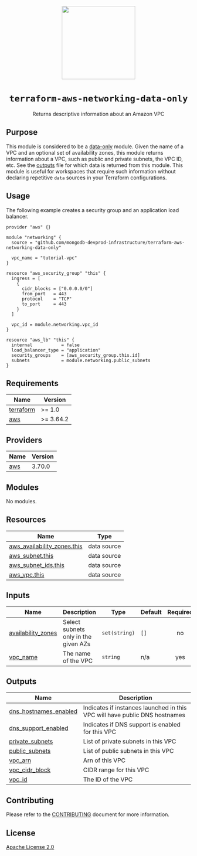 <div align="center">
  <a href="https://github.com/mongodb-devprod-infrastructure/terraform-aws-networking-data-only">
    <img src="https://user-images.githubusercontent.com/2184329/145092072-d669fd86-de77-427e-aa78-7bc14e0bf531.png" width="200">
  </a>
  <h1>
    <code>terraform-aws-networking-data-only</code>
  </h1>
  <p>Returns descriptive information about an Amazon VPC</p>
</div>

## Purpose

This module is considered to be a [data-only](https://www.terraform.io/docs/language/modules/develop/composition.html#data-only-modules) module. Given the name of a VPC and an optional set of availability zones, this module returns information about a VPC, such as public and private subnets, the VPC ID, etc. See the [outputs](outputs.tf) file for which data is returned from this module. This module is useful for workspaces that require such information without declaring repetitive `data` sources in your Terraform configurations.

## Usage

The following example creates a security group and an application load balancer.

```hcl
provider "aws" {}

module "networking" {
  source = "github.com/mongodb-devprod-infrastructure/terraform-aws-networking-data-only"

  vpc_name = "tutorial-vpc"
}

resource "aws_security_group" "this" {
  ingress = [
    {
      cidr_blocks = ["0.0.0.0/0"]
      from_port   = 443
      protocol    = "TCP"
      to_port     = 443
    }
  ]

  vpc_id = module.networking.vpc_id
}

resource "aws_lb" "this" {
  internal           = false
  load_balancer_type = "application"
  security_groups    = [aws_security_group.this.id]
  subnets            = module.networking.public_subnets
}
```

<!-- BEGIN_TF_DOCS -->
## Requirements

| Name | Version |
|------|---------|
| <a name="requirement_terraform"></a> [terraform](#requirement\_terraform) | >= 1.0 |
| <a name="requirement_aws"></a> [aws](#requirement\_aws) | >= 3.64.2 |

## Providers

| Name | Version |
|------|---------|
| <a name="provider_aws"></a> [aws](#provider\_aws) | 3.70.0 |

## Modules

No modules.

## Resources

| Name | Type |
|------|------|
| [aws_availability_zones.this](https://registry.terraform.io/providers/hashicorp/aws/latest/docs/data-sources/availability_zones) | data source |
| [aws_subnet.this](https://registry.terraform.io/providers/hashicorp/aws/latest/docs/data-sources/subnet) | data source |
| [aws_subnet_ids.this](https://registry.terraform.io/providers/hashicorp/aws/latest/docs/data-sources/subnet_ids) | data source |
| [aws_vpc.this](https://registry.terraform.io/providers/hashicorp/aws/latest/docs/data-sources/vpc) | data source |

## Inputs

| Name | Description | Type | Default | Required |
|------|-------------|------|---------|:--------:|
| <a name="input_availability_zones"></a> [availability\_zones](#input\_availability\_zones) | Select subnets only in the given AZs | `set(string)` | `[]` | no |
| <a name="input_vpc_name"></a> [vpc\_name](#input\_vpc\_name) | The name of the VPC | `string` | n/a | yes |

## Outputs

| Name | Description |
|------|-------------|
| <a name="output_dns_hostnames_enabled"></a> [dns\_hostnames\_enabled](#output\_dns\_hostnames\_enabled) | Indicates if instances launched in this VPC will have public DNS hostnames |
| <a name="output_dns_support_enabled"></a> [dns\_support\_enabled](#output\_dns\_support\_enabled) | Indicates if DNS support is enabled for this VPC |
| <a name="output_private_subnets"></a> [private\_subnets](#output\_private\_subnets) | List of private subnets in this VPC |
| <a name="output_public_subnets"></a> [public\_subnets](#output\_public\_subnets) | List of public subnets in this VPC |
| <a name="output_vpc_arn"></a> [vpc\_arn](#output\_vpc\_arn) | Arn of this VPC |
| <a name="output_vpc_cidr_block"></a> [vpc\_cidr\_block](#output\_vpc\_cidr\_block) | CIDR range for this VPC |
| <a name="output_vpc_id"></a> [vpc\_id](#output\_vpc\_id) | The ID of the VPC |
<!-- END_TF_DOCS -->

## Contributing

Please refer to the [CONTRIBUTING](docs/CONTRIBUTING.md) document for more information.

## License

[Apache License 2.0](LICENSE)
